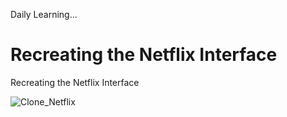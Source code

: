 
Daily Learning...

# Recreating the Netflix Interface

Recreating the Netflix Interface

![Clone_Netflix](https://user-images.githubusercontent.com/95108889/159494989-e5850992-5b24-404f-8013-5ebcca4e1cb9.png)
